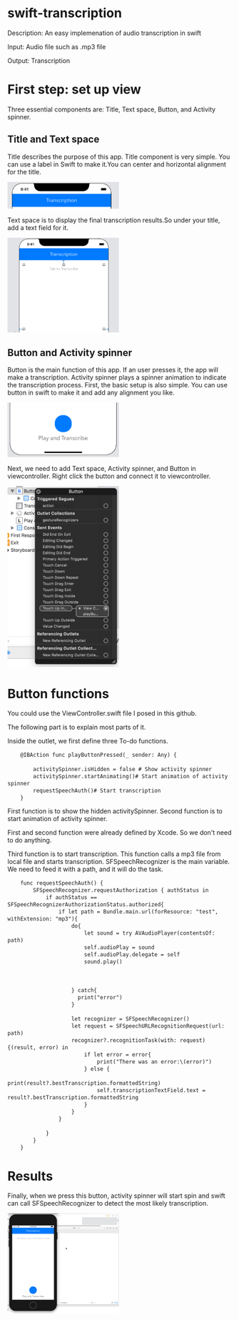 # swift-transcription
Description: An easy implemenation of audio transcription in swift

Input: Audio file such as .mp3 file

Output: Transcription

# First step: set up view
Three essential components are: Title, Text space, Button, and Activity spinner. 

## Title and Text space
Title describes the purpose of this app. Title component is very simple. You can use a label in Swift to make it.You can center and horizontal alignment for the title.

<img src="https://raw.githubusercontent.com/boyangzhang1993/swift-transcription/master/ScreenShotTitle.png" width="250">

Text space is to display the final transcription results.So under your title, add a text field for it. 

<img src="https://raw.githubusercontent.com/boyangzhang1993/swift-transcription/master/Screen%20Shot%202020-08-02%20at%2012.05.04%20PM.png" width="250">

##

## Button and Activity spinner
Button is the main function of this app. If an user presses it, the app will make a transcription. 
Activity spinner plays a spinner animation to indicate the transcription process. 
First, the basic setup is also simple. You can use button in swift to make it and add any alignment you like.

<img src="https://raw.githubusercontent.com/boyangzhang1993/swift-transcription/master/ScreenShotButton.png" width="250">

Next, we need to add Text space, Activity spinner, and Button in viewcontroller. 
Right click the button and connect it to viewcontroller. 

<img src="https://raw.githubusercontent.com/boyangzhang1993/swift-transcription/master/Screen%20Shot%202020-08-02%20at%2011.57.48%20AM.png" width="250">

# Button functions
You could use the ViewController.swift file I posed in this github. 

The following part is to explain most parts of it. 

Inside the outlet, we first define three To-do functions. 
```
    @IBAction func playButtonPressed(_ sender: Any) {
        
        activitySpinner.isHidden = false # Show activity spinner
        activitySpinner.startAnimating()# Start animation of activity spinner
        requestSpeechAuth()# Start transcription
    }
```
First function is to show the hidden activitySpinner.
Second function is to start animation of activity spinner.

First and second function were already defined by Xcode. So we don't need to do anything. 

Third function is to start transcription. This function calls a mp3 file from local file and starts transcription. 
SFSpeechRecognizer is the main variable. We need to feed it with a path, and it will do the task. 

```
    func requestSpeechAuth() {
        SFSpeechRecognizer.requestAuthorization { authStatus in
            if authStatus == SFSpeechRecognizerAuthorizationStatus.authorized{
                if let path = Bundle.main.url(forResource: "test", withExtension: "mp3"){
                    do{
                        let sound = try AVAudioPlayer(contentsOf: path)
                        self.audioPlay = sound
                        self.audioPlay.delegate = self
                        sound.play()
                        
                        
                        
                    } catch{
                      print("error")
                    }
                    
                    let recognizer = SFSpeechRecognizer()
                    let request = SFSpeechURLRecognitionRequest(url: path)
                    recognizer?.recognitionTask(with: request){(result, error) in
                        if let error = error{
                            print("There was an error:\(error)")
                        } else {
                            print(result?.bestTranscription.formattedString)
                            self.transcriptionTextField.text = result?.bestTranscription.formattedString
                        }
                    }
                }
                
            }
        }
    }
```

# Results 
Finally, when we press this button, activity spinner will start spin and swift can call SFSpeechRecognizer to detect the most likely transcription.

<img src="https://raw.githubusercontent.com/boyangzhang1993/swift-transcription/master/Screen%20Recording%202020-08-02%20at%2012.19.02%20PM.gif" width="250">

